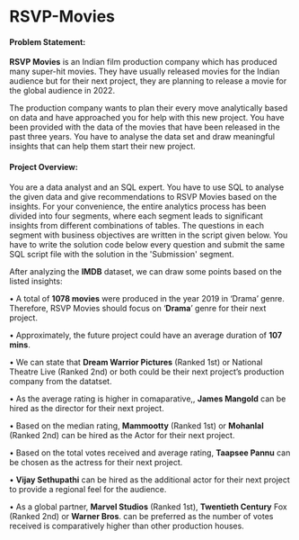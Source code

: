 # RSVP-Movies

#### Problem Statement:

__RSVP Movies__ is an Indian film production company which has produced many super-hit movies. They have usually released movies for the Indian audience but for their next project, they are planning to release a movie for the global audience in 2022.

 

The production company wants to plan their every move analytically based on data and have approached you for help with this new project. You have been provided with the data of the movies that have been released in the past three years. You have to analyse the data set and draw meaningful insights that can help them start their new project. 

#### Project Overview:

You are a data analyst and an SQL expert. You have to use SQL to analyse the given data and give recommendations to RSVP Movies based on the insights. For your convenience, the entire analytics process has been divided into four segments, where each segment leads to significant insights from different combinations of tables. The questions in each segment with business objectives are written in the script given below. You have to write the solution code below every question and submit the same SQL script file with the solution in the 'Submission' segment.



 After analyzing the __IMDB__ dataset, we can draw some points based on the listed insights: 
 
• A total of __1078 movies__ were produced in the year 2019 in ‘Drama’ genre. Therefore, RSVP Movies should focus on ‘__Drama__’ genre for their next project. 

• Approximately, the future project could have an average duration of __107 mins__. 

• We can state that __Dream Warrior Pictures__ (Ranked 1st) or National Theatre Live (Ranked 2nd) or both could be their next project’s production company from the datatset. 

• As the average rating is higher in comaparative,, __James Mangold__ can be hired as the director for their next project. 

• Based on the median rating, __Mammootty__ (Ranked 1st) or __Mohanlal__ (Ranked 2nd) can be hired as the Actor for their next project. 

• Based on the total votes received and average rating, __Taapsee Pannu__ can be chosen as the actress for their next project.  

• __Vijay Sethupathi__ can be hired as the additional actor for their next project to provide a regional feel for the audience. 

• As a global partner, __Marvel Studios__ (Ranked 1st), __Twentieth Century__ Fox (Ranked 2nd) or __Warner Bros__. can be preferred as the number of votes received is comparatively higher than other production houses. 
 

